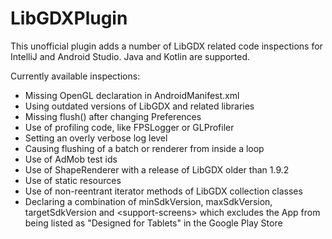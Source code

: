 # LibGDXPlugin
This unofficial plugin adds a number of LibGDX related code inspections for IntelliJ and Android Studio. Java and Kotlin are supported.

Currently available inspections:

* Missing OpenGL declaration in AndroidManifest.xml
* Using outdated versions of LibGDX and related libraries
* Missing flush() after changing Preferences
* Use of profiling code, like FPSLogger or GLProfiler
* Setting an overly verbose log level
* Causing flushing of a batch or renderer from inside a loop
* Use of AdMob test ids
* Use of ShapeRenderer with a release of LibGDX older than 1.9.2
* Use of static resources
* Use of non-reentrant iterator methods of LibGDX collection classes
* Declaring a combination of minSdkVersion, maxSdkVersion, targetSdkVersion and &lt;support-screens&gt; which excludes the App from being listed as "Designed for Tablets" in the Google Play Store
